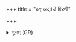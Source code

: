 +++
title = "०९ अद्यां ते विरणी"

+++
<details><summary>मूलम् (GR)</summary>

अद्यां ते विरणी  
पराचीर् अप नृत्यत ।  
शृणामि घोरा वः पृष्टी  
ब्रह्मणा कीकसा उत ॥
</details>